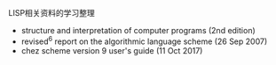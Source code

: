 
LISP相关资料的学习整理
* structure and interpretation of computer programs (2nd edition)
* revised<sup>6</sup> report on the algorithmic language scheme (26 Sep 2007)
* chez scheme version 9 user's guide (11 Oct 2017)

